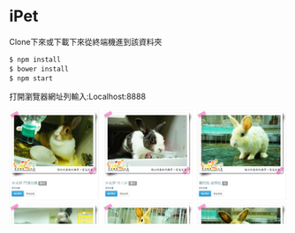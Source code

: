 # iPet

Clone下來或下載下來從終端機進到該資料夾

```sh
$ npm install
$ bower install
$ npm start
```

打開瀏覽器網址列輸入:Localhost:8888

![擷取圖片](./擷取.jpg)

